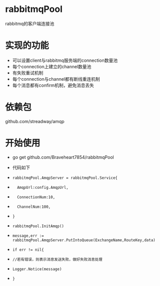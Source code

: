 # rabbitmqPool
rabbitmq的客户端连接池

# 实现的功能
- 可以设置client与rabbitmq服务端的connection数量池
- 每个connection上建立的channel数量池
- 有失败重试机制
- 每个connection与channel都有断线重连机制
- 每个消息都有confirm机制，避免消息丢失

# 依赖包
github.com/streadway/amqp

# 开始使用
- go get github.com/Braveheart7854/rabbitmqPool

- 代码如下
-     rabbitmqPool.AmqpServer = rabbitmqPool.Service{
- 		AmqpUrl:config.AmqpUrl,
- 		ConnectionNum:10,
- 		ChannelNum:100,
- 	  }
-     rabbitmqPool.InitAmqp()	
- 	  message,err := rabbitmqPool.AmqpServer.PutIntoQueue(ExchangeName,RouteKey,data)
- 	  if err != nil{
- 	  //若有错误，则表示消息发送失败，做好失败消息处理
- 	  Logger.Notice(message)
-  	  }